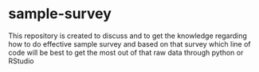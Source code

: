 # sample-survey
This repository is created to discuss and to get the knowledge regarding how to do effective sample survey and based on that survey which line of code will be best to get the most out of that raw data through python or RStudio
